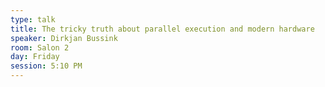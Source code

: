 ```yaml
---
type: talk
title: The tricky truth about parallel execution and modern hardware
speaker: Dirkjan Bussink
room: Salon 2
day: Friday
session: 5:10 PM
---
```

